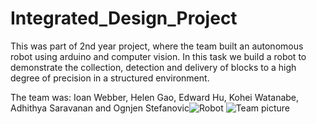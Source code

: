 # Integrated_Design_Project

This was part of 2nd year project, where the team built an autonomous robot using arduino and computer vision. In this task
we build a robot to demonstrate the collection, detection and delivery of blocks to a high degree of
precision in a structured environment.

The team was: Ioan Webber, Helen Gao, Edward Hu, Kohei Watanabe, Adhithya Saravanan and Ognjen Stefanovic![Robot](https://user-images.githubusercontent.com/72799142/159185592-883267df-7676-419f-8319-90aa01999d84.PNG)
![Team picture](https://user-images.githubusercontent.com/72799142/159185706-0c38faeb-962b-43fe-8a30-b232150b9696.jpg)
